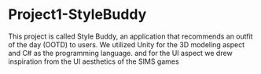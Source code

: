 # Project1-StyleBuddy
This project is called Style Buddy, an application that recommends an outfit of the day (OOTD) to users.
We utilized Unity for the 3D modeling aspect and C# as the programming language. and for the UI aspect we drew inspiration from the UI aesthetics of the SIMS games
